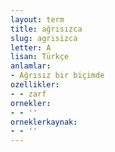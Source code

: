 ```yaml
---
layout: term
title: ağrısızca
slug: agrisizca
letter: A
lisan: Türkçe
anlamlar:
- Ağrısız bir biçimde
ozellikler:
- - zarf
ornekler:
- - ''
orneklerkaynak:
- - ''
---
```

